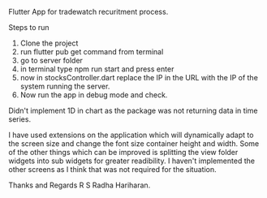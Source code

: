 Flutter App for tradewatch recuritment process.

Steps to run
1. Clone the project
2. run flutter pub get command from terminal
3. go to server folder
4. in terminal type npm run start and press enter
5. now in stocksController.dart replace the IP in the URL with the IP of the system running the server.
6. Now run the app in debug mode and check.

Didn't implement 1D in chart as the package was not returning data in time series.


I have used extensions on the application which will dynamically adapt to the screen size and change the font size container height and width.
Some of the other things which can be improved is splitting the view folder widgets into sub widgets for greater readibility. I haven't implemented the other screens as I think that was not required for the situation.

Thanks and Regards
R S Radha Hariharan.
